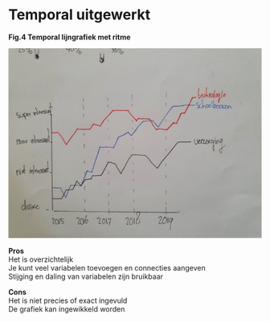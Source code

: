 # Temporal uitgewerkt

**Fig.4 Temporal lijngrafiek met ritme**

![](../.gitbook/assets/whatsapp-image-2020-09-18-at-11.18.58-3-.jpeg)

**Pros**   
Het is overzichtelijk  
Je kunt veel variabelen toevoegen en connecties aangeven  
Stijging en daling van variabelen zijn bruikbaar 

**Cons**   
Het is niet precies of exact ingevuld  
De grafiek kan ingewikkeld worden  


